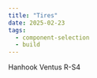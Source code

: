 ```yaml
---
title: "Tires"
date: 2025-02-23
tags:
  - component-selection
  - build
---
```


Hanhook Ventus R-S4